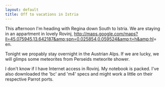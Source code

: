 ```yaml
---
layout: default
title: Off to vacations in Istria
---
```


This afternoon I'm heading with Regina down South to Istria. We are staying in an appartment in lovely Rovinj, <a href="http://maps.google.com/maps?ll=45.075945,13.642187&amp;spn=0.025854,0.059524&amp;t=h&amp;hl=en" rel="nofollow">http://maps.google.com/maps?ll=45.075945,13.642187&amp;spn=0.025854,0.059524&amp;t=h&amp;hl<nobr>=<wbr></nobr> en</a>.

Tonight we propably stay overnight in the Austrian Alps. If we are lucky, we will glimps some meteorites from Perseids meteorite shower.

I don't know if I have Internet access in Rovinj. My notebook is packed. I've also downloaded the 'bc' and 'm4' specs and might work a little on their respective Parrot ports.

